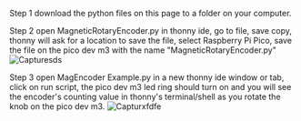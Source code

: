 
Step 1
download the python files on this page to a folder on your computer.

Step 2
open MagneticRotaryEncoder.py in thonny ide, go to file, save copy, thonny will ask for a location to save the file, select Raspberry Pi Pico, save the file on the pico dev m3 with the name "MagneticRotaryEncoder.py"
![Capturesds](https://user-images.githubusercontent.com/44074914/209449876-2beeba95-669e-4c17-94fd-d73cc3cc3cc7.PNG)

Step 3
open MagEncoder Example.py in a new thonny ide window or tab, click on run script, the pico dev m3 led ring should turn on and you will see the encoder's counting value in thonny's terminal/shell as you rotate the knob on the pico dev m3. 
![Capturxfdfe](https://user-images.githubusercontent.com/44074914/209449919-84f3bfc9-86c3-4b74-a000-f64df2c11143.PNG)
